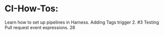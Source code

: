 # CI-How-Tos: 
Learn how to set up pipelines in Harness.
Adding Tags trigger 2. #3
Testing Pull request event expressions. 28
